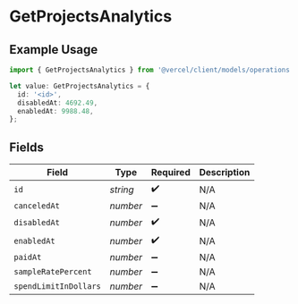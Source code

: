 # GetProjectsAnalytics

## Example Usage

```typescript
import { GetProjectsAnalytics } from '@vercel/client/models/operations';

let value: GetProjectsAnalytics = {
  id: '<id>',
  disabledAt: 4692.49,
  enabledAt: 9988.48,
};
```

## Fields

| Field                 | Type     | Required           | Description |
| --------------------- | -------- | ------------------ | ----------- |
| `id`                  | _string_ | :heavy_check_mark: | N/A         |
| `canceledAt`          | _number_ | :heavy_minus_sign: | N/A         |
| `disabledAt`          | _number_ | :heavy_check_mark: | N/A         |
| `enabledAt`           | _number_ | :heavy_check_mark: | N/A         |
| `paidAt`              | _number_ | :heavy_minus_sign: | N/A         |
| `sampleRatePercent`   | _number_ | :heavy_minus_sign: | N/A         |
| `spendLimitInDollars` | _number_ | :heavy_minus_sign: | N/A         |
